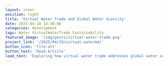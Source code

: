 ```yaml
---
layout: inner
position: right
title: 'Virtual Water Trade and Global Water Scarcity'
date: 2025-04-18 14:30:00
categories: development
tags: Water VirtualWaterTrade Sustainability
featured_image: '/img/posts/virtual-water-trade.png'
project_link: '/2025/04/19/virtual-watermd/'
button_icon: 'file-alt' 
button_text: 'Read Article' 
lead_text: 'Exploring how virtual water trade addresses global water scarcity.'
---
```

